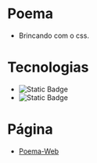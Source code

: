 # Poema
- Brincando com o css.

# Tecnologias

 - ![Static Badge](https://img.shields.io/badge/html-e34c26)
 - ![Static Badge](https://img.shields.io/badge/css-264de4)

# Página

* [Poema-Web](https://igoredu-silva.github.io/Poema-Web/)
